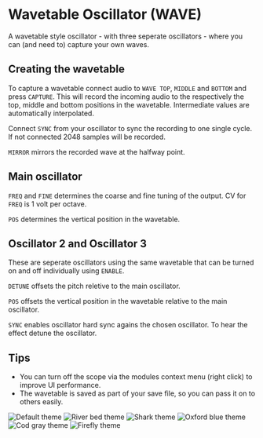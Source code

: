 # Wavetable Oscillator (WAVE)
A wavetable style oscillator - with three seperate oscillators - where you can (and need to) capture your own waves.

## Creating the wavetable
To capture a wavetable connect audio to `WAVE TOP`, `MIDDLE` and `BOTTOM` and press `CAPTURE`. This will record the incoming audio to the respectively the top, middle and bottom positions in the wavetable. Intermediate values are automatically interpolated.

Connect `SYNC` from your oscillator to sync the recording to one single cycle. If not connected 2048 samples will be recorded.

`MIRROR` mirrors the recorded wave at the halfway point.

## Main oscillator
`FREQ` and `FINE` determines the coarse and fine tuning of the output. CV for `FREQ` is 1 volt per octave.

`POS` determines the vertical position in the wavetable.

## Oscillator 2 and Oscillator 3
These are seperate oscillators using the same wavetable that can be turned on and off individually using `ENABLE`.

`DETUNE` offsets the pitch reletive to the main oscillator.

`POS` offsets the vertical position in the wavetable relative to the main oscillator.

`SYNC` enables oscillator hard sync agains the chosen oscillator. To hear the effect detune the oscillator.

## Tips
* You can turn off the scope via the modules context menu (right click) to improve UI performance.
* The wavetable is saved as part of your save file, so you can pass it on to others easily.


![Default theme](https://github.com/thomassidor/tinytricks/blob/master/module-screenshots/default/WAVE.png?raw=true)
![River bed theme](https://github.com/thomassidor/tinytricks/blob/master/module-screenshots/river-bed/WAVE.png?raw=true)
![Shark theme](https://github.com/thomassidor/tinytricks/blob/master/module-screenshots/shark/WAVE.png?raw=true)
![Oxford blue theme](https://github.com/thomassidor/tinytricks/blob/master/module-screenshots/oxford-blue/WAVE.png?raw=true)
![Cod gray theme](https://github.com/thomassidor/tinytricks/blob/master/module-screenshots/cod-gray/WAVE.png?raw=true)
![Firefly theme](https://github.com/thomassidor/tinytricks/blob/master/module-screenshots/firefly/WAVE.png?raw=true)



